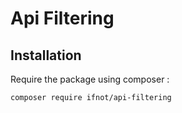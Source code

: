 # Api Filtering

## Installation

Require the package using composer :

    composer require ifnot/api-filtering